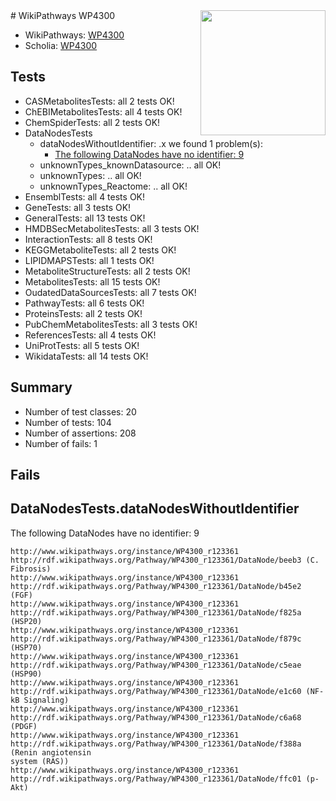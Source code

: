 <img style="float: right; width: 200px" src="https://upload.wikimedia.org/wikipedia/commons/thumb/8/83/Wplogo_with_text_500.png/640px-Wplogo_with_text_500.png" />
# WikiPathways WP4300

* WikiPathways: [WP4300](https://new.wikipathways.org/pathways/WP4300)
* Scholia: [WP4300](https://scholia.toolforge.org/wikipathways/WP4300)
## Tests
* CASMetabolitesTests: all 2 tests OK!
* ChEBIMetabolitesTests: all 4 tests OK!
* ChemSpiderTests: all 2 tests OK!
* DataNodesTests
    * dataNodesWithoutIdentifier: .x we found 1 problem(s):
        * [The following DataNodes have no identifier: 9](#d2d32fa8)
    * unknownTypes_knownDatasource: .. all OK!
    * unknownTypes: .. all OK!
    * unknownTypes_Reactome: .. all OK!
* EnsemblTests: all 4 tests OK!
* GeneTests: all 3 tests OK!
* GeneralTests: all 13 tests OK!
* HMDBSecMetabolitesTests: all 3 tests OK!
* InteractionTests: all 8 tests OK!
* KEGGMetaboliteTests: all 2 tests OK!
* LIPIDMAPSTests: all 1 tests OK!
* MetaboliteStructureTests: all 2 tests OK!
* MetabolitesTests: all 15 tests OK!
* OudatedDataSourcesTests: all 7 tests OK!
* PathwayTests: all 6 tests OK!
* ProteinsTests: all 2 tests OK!
* PubChemMetabolitesTests: all 3 tests OK!
* ReferencesTests: all 4 tests OK!
* UniProtTests: all 5 tests OK!
* WikidataTests: all 14 tests OK!


## Summary

* Number of test classes: 20
* Number of tests: 104
* Number of assertions: 208
* Number of fails: 1

## Fails

<a name="d2d32fa8" />

## DataNodesTests.dataNodesWithoutIdentifier

The following DataNodes have no identifier: 9
```
http://www.wikipathways.org/instance/WP4300_r123361 http://rdf.wikipathways.org/Pathway/WP4300_r123361/DataNode/beeb3 (C. Fibrosis)
http://www.wikipathways.org/instance/WP4300_r123361 http://rdf.wikipathways.org/Pathway/WP4300_r123361/DataNode/b45e2 (FGF)
http://www.wikipathways.org/instance/WP4300_r123361 http://rdf.wikipathways.org/Pathway/WP4300_r123361/DataNode/f825a (HSP20)
http://www.wikipathways.org/instance/WP4300_r123361 http://rdf.wikipathways.org/Pathway/WP4300_r123361/DataNode/f879c (HSP70)
http://www.wikipathways.org/instance/WP4300_r123361 http://rdf.wikipathways.org/Pathway/WP4300_r123361/DataNode/c5eae (HSP90)
http://www.wikipathways.org/instance/WP4300_r123361 http://rdf.wikipathways.org/Pathway/WP4300_r123361/DataNode/e1c60 (NF-kB Signaling)
http://www.wikipathways.org/instance/WP4300_r123361 http://rdf.wikipathways.org/Pathway/WP4300_r123361/DataNode/c6a68 (PDGF)
http://www.wikipathways.org/instance/WP4300_r123361 http://rdf.wikipathways.org/Pathway/WP4300_r123361/DataNode/f388a (Renin angiotensin
system (RAS))
http://www.wikipathways.org/instance/WP4300_r123361 http://rdf.wikipathways.org/Pathway/WP4300_r123361/DataNode/ffc01 (p-Akt)
```

